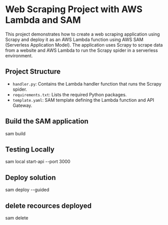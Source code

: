 # Web Scraping Project with AWS Lambda and SAM

This project demonstrates how to create a web scraping application using Scrapy and deploy it as an AWS Lambda function using AWS SAM (Serverless Application Model). The application uses Scrapy to scrape data from a website and AWS Lambda to run the Scrapy spider in a serverless environment.

## Project Structure
- `handler.py`: Contains the Lambda handler function that runs the Scrapy spider.
- `requirements.txt`: Lists the required Python packages.
- `template.yaml`: SAM template defining the Lambda function and API Gateway.


## Build the SAM application
sam build

## Testing Locally
sam local start-api --port 3000

## Deploy solution 
sam deploy --guided

## delete recources deployed
sam delete

